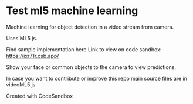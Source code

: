 # Test ml5 machine learning

Machine learning for object detection in a video stream from camera.

Uses ML5 js.

Find sample implementation here
Link to view on code sandbox: https://ixr71r.csb.app/
<br>

Show your face or common objects to the camera to view predictions.

In case you want to contribute or improve this repo main source files are in videoML5.js

Created with CodeSandbox
